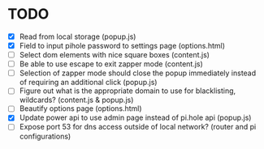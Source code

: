 # TODO

- [x] Read from local storage (popup.js)
- [x] Field to input pihole password to settings page (options.html)
- [ ] Select dom elements with nice square boxes (content.js)
- [ ] Be able to use escape to exit zapper mode (content.js)
- [ ] Selection of zapper mode should close the popup immediately instead of requiring an additional click (popup.js)
- [ ] Figure out what is the appropriate domain to use for blacklisting, wildcards? (content.js & popup.js)
- [ ] Beautify options page (options.html)
- [x] Update power api to use admin page instead of pi.hole api (popup.js)
- [ ] Expose port 53 for dns access outside of local network? (router and pi configurations)
